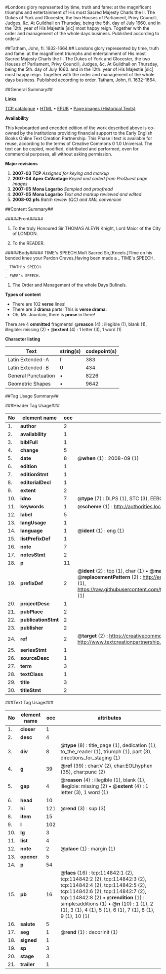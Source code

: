 #Londons glory represented by time, truth and fame: at the magnificent triumphs and entertainment of His most Sacred Majesty Charls the II. The Dukes of York and Glocester, the two Houses of Parliament, Privy Councill, Judges, &c. At Guildhall on Thursday, being the 5th. day of July 1660. and in the 12th. year of His Majestie [sic] most happy reign. Together with the order and management of the whole days business. Published according to order.#

##Tatham, John, fl. 1632-1664.##
Londons glory represented by time, truth and fame: at the magnificent triumphs and entertainment of His most Sacred Majesty Charls the II. The Dukes of York and Glocester, the two Houses of Parliament, Privy Councill, Judges, &c. At Guildhall on Thursday, being the 5th. day of July 1660. and in the 12th. year of His Majestie [sic] most happy reign. Together with the order and management of the whole days business. Published according to order.
Tatham, John, fl. 1632-1664.

##General Summary##

**Links**

[TCP catalogue](http://www.ota.ox.ac.uk/tcp/)  • 
[HTML](http://tei.it.ox.ac.uk/tcp/Texts-HTML/free/A94/A94855.html)  • 
[EPUB](http://tei.it.ox.ac.uk/tcp/Texts-EPUB/free/A94/A94855.epub) • 
[Page images (Historical Texts)](https://data.historicaltexts.jisc.ac.uk/view?pubId=eebo-99862673e&pageId=eebo-99862673e-114842-1)

**Availability**

This keyboarded and encoded edition of the
	       work described above is co-owned by the institutions
	       providing financial support to the Early English Books
	       Online Text Creation Partnership. This Phase I text is
	       available for reuse, according to the terms of Creative
	       Commons 0 1.0 Universal. The text can be copied,
	       modified, distributed and performed, even for
	       commercial purposes, all without asking permission.

**Major revisions**

1. __2007-03__ __TCP__ *Assigned for keying and markup*
1. __2007-04__ __Apex CoVantage__ *Keyed and coded from ProQuest page images*
1. __2007-05__ __Mona Logarbo__ *Sampled and proofread*
1. __2007-05__ __Mona Logarbo__ *Text and markup reviewed and edited*
1. __2008-02__ __pfs__ *Batch review (QC) and XML conversion*

##Content Summary##

#####Front#####

1. To the truly Honoured Sir THOMAS ALEYN Knight, Lord Maior of the City of LONDON.

1. To the READER.

#####Body#####
TIME's SPEECH.Moſt Sacred Sir,[Kneels.]TIme on his bended knee your Pardon Craves,Having been made a
    _ TIME's SPEECH.

    _ TRƲTH's SPEECH.

    _ FAME's SPEECH.

1. The Order and Management of the whole Days Buſineſs.

**Types of content**

  * There are 102 **verse** lines!
  * There are 3 **drama** parts! This is **verse drama**.
  * Oh, Mr. Jourdain, there is **prose** in there!

There are 4 **ommitted** fragments! 
 @__reason__ (4) : illegible (1), blank (1), illegible: missing (2)  •  @__extent__ (4) : 1 letter (3), 1 word (1)

**Character listing**


|Text|string(s)|codepoint(s)|
|---|---|---|
|Latin Extended-A|ſ|383|
|Latin Extended-B|Ʋ|434|
|General Punctuation|•|8226|
|Geometric Shapes|▪|9642|

##Tag Usage Summary##

###Header Tag Usage###

|No|element name|occ|attributes|
|---|---|---|---|
|1.|__author__|2||
|2.|__availability__|1||
|3.|__biblFull__|1||
|4.|__change__|5||
|5.|__date__|8| @__when__ (1) : 2008-09 (1)|
|6.|__edition__|1||
|7.|__editionStmt__|1||
|8.|__editorialDecl__|1||
|9.|__extent__|2||
|10.|__idno__|7| @__type__ (7) : DLPS (1), STC (3), EEBO-CITATION (1), PROQUEST (1), VID (1)|
|11.|__keywords__|1| @__scheme__ (1) : http://authorities.loc.gov/ (1)|
|12.|__label__|5||
|13.|__langUsage__|1||
|14.|__language__|1| @__ident__ (1) : eng (1)|
|15.|__listPrefixDef__|1||
|16.|__note__|7||
|17.|__notesStmt__|2||
|18.|__p__|11||
|19.|__prefixDef__|2| @__ident__ (2) : tcp (1), char (1)  •  @__matchPattern__ (2) : ([0-9\-]+):([0-9IVX]+) (1), (.+) (1)  •  @__replacementPattern__ (2) : http://eebo.chadwyck.com/downloadtiff?vid=$1&page=$2 (1), https://raw.githubusercontent.com/textcreationpartnership/Texts/master/tcpchars.xml#$1 (1)|
|20.|__projectDesc__|1||
|21.|__pubPlace__|2||
|22.|__publicationStmt__|2||
|23.|__publisher__|2||
|24.|__ref__|2| @__target__ (2) : https://creativecommons.org/publicdomain/zero/1.0/ (1), http://www.textcreationpartnership.org/docs/. (1)|
|25.|__seriesStmt__|1||
|26.|__sourceDesc__|1||
|27.|__term__|3||
|28.|__textClass__|1||
|29.|__title__|3||
|30.|__titleStmt__|2||


###Text Tag Usage###

|No|element name|occ|attributes|
|---|---|---|---|
|1.|__closer__|1||
|2.|__desc__|4||
|3.|__div__|8| @__type__ (8) : title_page (1), dedication (1), to_the_reader (1), triumph (1), part (3), directions_for_staging (1)|
|4.|__g__|39| @__ref__ (39) : char:V (2), char:EOLhyphen (35), char:punc (2)|
|5.|__gap__|4| @__reason__ (4) : illegible (1), blank (1), illegible: missing (2)  •  @__extent__ (4) : 1 letter (3), 1 word (1)|
|6.|__head__|10||
|7.|__hi__|121| @__rend__ (3) : sup (3)|
|8.|__item__|15||
|9.|__l__|102||
|10.|__lg__|3||
|11.|__list__|4||
|12.|__note__|2| @__place__ (1) : margin (1)|
|13.|__opener__|5||
|14.|__p__|54||
|15.|__pb__|16| @__facs__ (16) : tcp:114842:1 (2), tcp:114842:2 (2), tcp:114842:3 (2), tcp:114842:4 (2), tcp:114842:5 (2), tcp:114842:6 (2), tcp:114842:7 (2), tcp:114842:8 (2)  •  @__rendition__ (1) : simple:additions (1)  •  @__n__ (10) : 1 (1), 2 (1), 3 (1), 4 (1), 5 (1), 6 (1), 7 (1), 8 (1), 9 (1), 10 (1)|
|16.|__salute__|5||
|17.|__seg__|1| @__rend__ (1) : decorInit (1)|
|18.|__signed__|1||
|19.|__sp__|3||
|20.|__stage__|3||
|21.|__trailer__|1||
